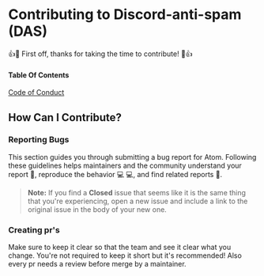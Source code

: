 # Contributing to Discord-anti-spam (DAS)
👍🎉 First off, thanks for taking the time to contribute! 🎉👍

#### Table Of Contents

[Code of Conduct](#code-of-conduct)

## How Can I Contribute?

### Reporting Bugs

This section guides you through submitting a bug report for Atom. Following these guidelines helps maintainers and the community understand your report :pencil:, reproduce the behavior :computer: :computer:, and find related reports :mag_right:.

> **Note:** If you find a **Closed** issue that seems like it is the same thing that you're experiencing, open a new issue and include a link to the original issue in the body of your new one.

### Creating pr's 

Make sure to keep it clear so that the team and see it clear what you change. You're not required to keep it short but it's recommended! Also every pr needs a review before merge by a maintainer.
